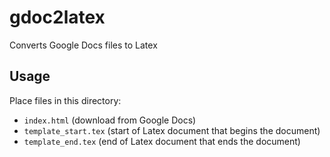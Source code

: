 # gdoc2latex

Converts Google Docs files to Latex

## Usage

Place files in this directory:

- `index.html` (download from Google Docs)
- `template_start.tex` (start of Latex document that begins the document)
- `template_end.tex` (end of Latex document that ends the document)